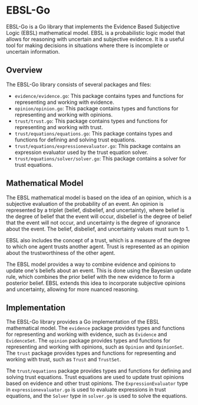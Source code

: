 EBSL-Go
=======

EBSL-Go is a Go library that implements the Evidence Based Subjective Logic (EBSL) mathematical model. EBSL is a probabilistic logic model that allows for reasoning with uncertain and subjective evidence. It is a useful tool for making decisions in situations where there is incomplete or uncertain information.

Overview
--------

The EBSL-Go library consists of several packages and files:

*   `evidence/evidence.go`: This package contains types and functions for representing and working with evidence.
*   `opinion/opinion.go`: This package contains types and functions for representing and working with opinions.
*   `trust/trust.go`: This package contains types and functions for representing and working with trust.
*   `trust/equations/equations.go`: This package contains types and functions for defining and solving trust equations.
*   `trust/equations/expressionevaluator.go`: This package contains an expression evaluator used by the trust equation solver.
*   `trust/equations/solver/solver.go`: This package contains a solver for trust equations.

Mathematical Model
------------------

The EBSL mathematical model is based on the idea of an opinion, which is a subjective evaluation of the probability of an event. An opinion is represented by a triplet (belief, disbelief, and uncertainty), where belief is the degree of belief that the event will occur, disbelief is the degree of belief that the event will not occur, and uncertainty is the degree of ignorance about the event. The belief, disbelief, and uncertainty values must sum to 1.

EBSL also includes the concept of a trust, which is a measure of the degree to which one agent trusts another agent. Trust is represented as an opinion about the trustworthiness of the other agent.

The EBSL model provides a way to combine evidence and opinions to update one's beliefs about an event. This is done using the Bayesian update rule, which combines the prior belief with the new evidence to form a posterior belief. EBSL extends this idea to incorporate subjective opinions and uncertainty, allowing for more nuanced reasoning.

Implementation
--------------

The EBSL-Go library provides a Go implementation of the EBSL mathematical model. The `evidence` package provides types and functions for representing and working with evidence, such as `Evidence` and `EvidenceSet`. The `opinion` package provides types and functions for representing and working with opinions, such as `Opinion` and `OpinionSet`. The `trust` package provides types and functions for representing and working with trust, such as `Trust` and `TrustSet`.

The `trust/equations` package provides types and functions for defining and solving trust equations. Trust equations are used to update trust opinions based on evidence and other trust opinions. The `ExpressionEvaluator` type in `expressionevaluator.go` is used to evaluate expressions in trust equations, and the `Solver` type in `solver.go` is used to solve the equations.
